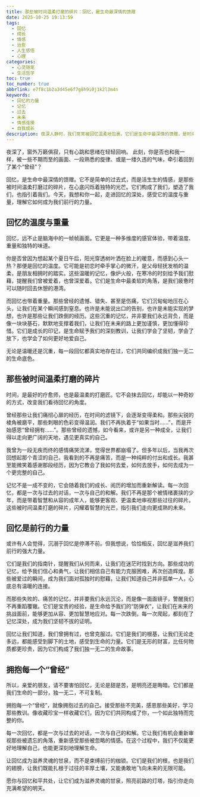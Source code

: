 ```yaml
---
title: 那些被时间温柔打磨的碎片：回忆，是生命最深情的馈赠
date: 2025-10-25 19:13:59
tags:
  - 回忆
  - 成长
  - 情感
  - 治愈
  - 人生感悟
  - 心理
categories:
  - 心灵随笔
  - 生活哲学
toc: true
toc_number: true
abbrlink: e7f8c1b2a3d45e6f7g8h9i0j1k2l3m4n
keywords:
  - 回忆的力量
  - 记忆
  - 过去
  - 未来
  - 情感连接
  - 自我成长
description: 夜深人静时，我们常常被回忆温柔地包裹。它们是生命中最深情的馈赠，是时间打磨出的珍贵碎片。这篇文章将带你走进回忆的深处，感受它的温度与重量，理解它如何成为我们前行的力量，并学会拥抱每一个“曾经”，让记忆成为治愈与希望的源泉。
---
```


夜深了，窗外万籁俱寂，只有心跳和思绪在轻轻回响。
此刻，你是否也和我一样，被一些不期而至的画面、一段熟悉的旋律、或是一缕久违的气味，牵引着回到了某个“曾经”？

回忆，是生命中最深情的馈赠。它不是简单的过去式，而是活生生的情感，是那些被时间温柔打磨过的碎片，在心底闪烁着独特的光芒。它们构成了我们，塑造了我们，也指引着我们。今天，我想和你一起，走进回忆的深处，感受它的温度与重量，理解它如何成为我们前行的力量。

## 回忆的温度与重量

回忆，远不止是脑海中的一帧帧画面。它更是一种多维度的感官体验，带着温度、重量和独特的味道。

你是否曾因为想起某个夏日午后，阳光穿透树叶洒在脸上的暖意，而感到心头一热？那便是回忆的温度。它可能是初恋时牵手掌心的微汗，是父母轻抚发梢的温柔，是朋友相拥时的踏实。这些温暖的记忆，像炉火般，在寒冷的时刻给予我们慰藉，提醒我们曾被爱着，也曾深爱着。它们是生命中最柔软的角落，是我们疲惫时可以随时回去休憩的港湾。

而回忆也带着重量。那些曾经的遗憾、错失、甚至是伤痛，它们沉甸甸地压在心头，让我们在某个瞬间感到窒息。也许是未能说出口的告别，也许是未能实现的梦想，也许是那些让我们跌倒的经历。这些沉重的记忆，并非要我们永远背负，而是像一块块基石，默默地支撑着我们，让我们在未来的路上更加谨慎，更加懂得珍惜。它们是成长的印记，是生命赋予我们的深刻教训，让我们学会了坚韧，学会了放下，也学会了如何更好地爱自己。

无论是温暖还是沉重，每一段回忆都真实地存在过，它们共同编织成我们独一无二的生命底色。

## 那些被时间温柔打磨的碎片

时间，是最好的疗愈师，也是最温柔的打磨匠。它不会抹去回忆，却能以一种奇妙的方式，改变我们看待回忆的角度。

曾经那些让我们痛彻心扉的经历，在时间的滤镜下，会逐渐变得柔和。那些尖锐的棱角被磨平，那些刺眼的色彩变得温润。我们不再执着于“如果当时……”，而是开始感恩“曾经拥有……”。那些曾经的遗憾，如今看来，或许是另一种成全，让我们得以走向更广阔的天地，遇见更真实的自己。

我曾为一段无疾而终的感情痛哭流涕，觉得世界都崩塌了。但多年以后，当我再次回想起那个青涩的自己，我看到的不再是痛苦，而是一种纯粹的付出和成长。我甚至能微笑着感谢那段经历，因为它教会了我如何去爱，如何去放手，如何去成为一个更完整的自己。

记忆不是一成不变的，它会随着我们的成长、阅历的增加而重新解读。每一次回忆，都是一次与过去的对话，一次与自己的和解。我们不再是那个被情绪裹挟的少年，而是带着智慧和从容的成年人，能够更客观、更温柔地审视那些过往的碎片。这些被时间温柔打磨的碎片，闪耀着智慧的光芒，指引我们走向更成熟的未来。

## 回忆是前行的力量

或许有人会觉得，沉溺于回忆是停滞不前。但我想说，恰恰相反，回忆是滋养我们前行的强大力量。

它们是我们的指南针，提醒我们从何而来，让我们在迷茫时找到方向。那些成功的记忆，给予我们信心和勇气，让我们相信自己有能力克服困难，再次创造辉煌。那些被爱过的瞬间，成为我们面对孤独时的慰藉，让我们知道自己并非孤单一人，心底总有温暖的连接。

而那些失败的、痛苦的记忆，并非要我们永远沉沦，而是像一面面镜子，警醒我们不再重蹈覆辙。它们是宝贵的经验，是生命给予我们的“防弹衣”，让我们在未来的挑战面前，能够更加从容、更加智慧地应对。每一次跌倒，每一次爬起，都刻在了记忆深处，成为我们坚韧不拔的证明。

回忆让我们知道，我们曾拥有过，也曾克服过。它们是我们的根基，让我们无论走多远，都能感受到脚下的土地，感受到生命的力量。它们是无形的财富，比任何物质都更珍贵，因为它们构成了我们独一无二的生命故事。

## 拥抱每一个“曾经”

所以，亲爱的朋友，请不要害怕回忆，无论是甜是苦，是明亮还是晦暗。它们都是我们生命的一部分，独一无二，不可复制。

拥抱每一个“曾经”，就像拥抱过去的自己。接受那些不完美，感恩那些美好，学习那些教训。像收藏珍宝一样收藏它们，因为它们共同构成了你，一个如此独特而完整的你。

每一次回忆，都是一次与过去的对话，一次与自己的和解。它让我们有机会重新审视那些被遗忘的角落，重新感受那些被忽略的情感。在这个过程中，我们不仅能更好地理解自己，也能更深刻地理解生命。

让回忆成为滋养灵魂的甘泉，而不是束缚前行的枷锁。它们是我们的根，也是我们的翅膀，让我们既能扎根于过往的丰厚土壤，又能勇敢地飞向未来的无限可能。

愿你与回忆和平共处，让它们成为滋养灵魂的甘泉，照亮前路的灯塔，指引你走向充满希望的明天。